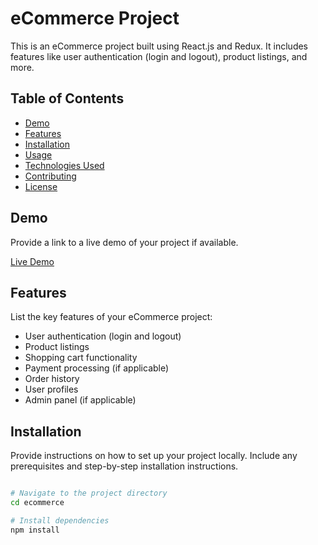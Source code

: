 # eCommerce Project

This is an eCommerce project built using React.js and Redux. It includes features like user authentication (login and logout), product listings, and more.

## Table of Contents

- [Demo](#demo)
- [Features](#features)
- [Installation](#installation)
- [Usage](#usage)
- [Technologies Used](#technologies-used)
- [Contributing](#contributing)
- [License](#license)

## Demo

Provide a link to a live demo of your project if available.

[Live Demo](https://totalitycorp-frontend-challenges.netlify.app)

## Features

List the key features of your eCommerce project:

- User authentication (login and logout)
- Product listings
- Shopping cart functionality
- Payment processing (if applicable)
- Order history
- User profiles
- Admin panel (if applicable)

## Installation

Provide instructions on how to set up your project locally. Include any prerequisites and step-by-step installation instructions.

```bash

# Navigate to the project directory
cd ecommerce

# Install dependencies
npm install

